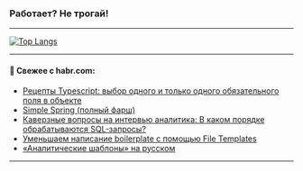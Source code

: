 ### Работает? Не трогай!

---
<!--
#### 🛠️ Technical stack:

![Java](https://img.shields.io/badge/Java-informational?logo=Oracle&style=flat&logoColor=white&color=FF4500)
![Kotlin](https://img.shields.io/badge/Kotlin-informational?logo=Kotlin&style=flat&logoColor=white&color=774D97)
![TS](https://img.shields.io/badge/TypeScript-informational?logo=typeScript&style=flat&logoColor=black&color=017acc)
![Python](https://img.shields.io/badge/Python-informational?logo=Python&style=flat&logoColor=black&color=ffdd54) <br>
![Spring](https://img.shields.io/badge/Spring-informational?logo=Spring&style=flat&logoColor=white&color=6DB33F) 
![SpringBoot](https://img.shields.io/badge/SpringBoot-informational?logo=SpringBoot&style=flat&logoColor=white&color=6DB33F)
![Nest](https://img.shields.io/badge/NestJS-informational?logo=NestJS&style=flat&logoColor=white&color=E0234E) 
![NodeJS](https://img.shields.io/badge/NodeJS-informational?logo=node.js&style=flat&logoColor=white&color=70A760)<br>
![PostgreSQL](https://img.shields.io/badge/PostgreSQL-informational?logo=PostgreSQL&style=flat&logoColor=white&color=DAA520)
![MongoDB](https://img.shields.io/badge/MongoDB-informational?logo=MongoDB&style=flat&logoColor=white&color=870000)
![Apache](https://img.shields.io/badge/Apache-informational?logo=apache&style=flat&logoColor=white&color=f74e28)

___ 
-->

<!--- #### 🛠️ : --->

[![Top Langs](https://github-readme-stats-82jvfl3w3-advtsettinggmailcoms-projects.vercel.app/api/top-langs/?username=zloylis&langs_count=10&hide_title=true&title_color=e6edf3&size_weight=0.5&count_weight=0.5&layout=compact&hide_progress=true&hide_border=true&theme=dracula)](https://github.com/zloylis)

<!---


####  :octocat:&nbsp;&nbsp; Статистика:

![GitHub stats](https://github-readme-stats-u2qms2cxw-advtsettinggmailcoms-projects.vercel.app/api?username=zloylis&show_icons=true&hide_border=true&theme=dracula&title_color=e6edf3&include_all_commits=true&count_private=true&hide_rank=false&hide_title=true&rank_icon=github)
-->
---

#### 💬 Свежее с habr.com:

<!-- BLOG-POST-LIST:START -->
- [Рецепты Typescript: выбор одного и только одного обязательного поля в объекте](https://habr.com/ru/companies/cloud_ru/articles/868762/?utm_source=habrahabr&utm_medium=rss&utm_campaign=868762)
- [Simple Spring &lpar;полный фарш&rpar;](https://habr.com/ru/articles/872776/?utm_source=habrahabr&utm_medium=rss&utm_campaign=872776)
- [Каверзные вопросы на интервью аналитика: В каком порядке обрабатываются SQL-запросы?](https://habr.com/ru/companies/ssp-soft/articles/872764/?utm_source=habrahabr&utm_medium=rss&utm_campaign=872764)
- [Уменьшаем написание boilerplate с помощью File Templates](https://habr.com/ru/companies/tbank/articles/872684/?utm_source=habrahabr&utm_medium=rss&utm_campaign=872684)
- [«Аналитические шаблоны» на русском](https://habr.com/ru/articles/872598/?utm_source=habrahabr&utm_medium=rss&utm_campaign=872598)
<!-- BLOG-POST-LIST:END -->

---
